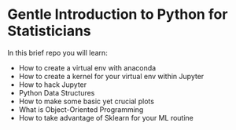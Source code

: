 # Gentle Introduction to Python for Statisticians

In this brief repo you will learn:
- How to create a virtual env with anaconda
- How to create a kernel for your virtual env within Jupyter
- How to hack Jupyter
- Python Data Structures
- How to make some basic yet crucial plots
- What is Object-Oriented Programming
- How to take advantage of Sklearn for your ML routine